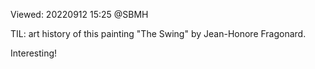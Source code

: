 Viewed: 20220912 15:25 @SBMH

TIL: art history of this painting "The Swing" by Jean-Honore Fragonard.

Interesting!